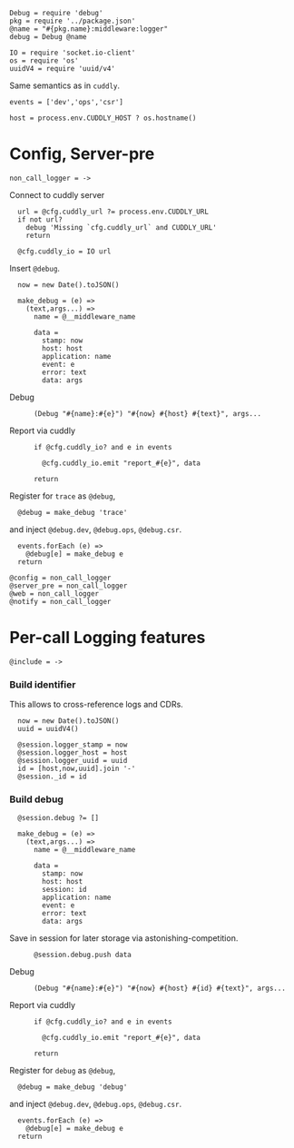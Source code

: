     Debug = require 'debug'
    pkg = require '../package.json'
    @name = "#{pkg.name}:middleware:logger"
    debug = Debug @name

    IO = require 'socket.io-client'
    os = require 'os'
    uuidV4 = require 'uuid/v4'

Same semantics as in `cuddly`.

    events = ['dev','ops','csr']

    host = process.env.CUDDLY_HOST ? os.hostname()

Config, Server-pre
==================

    non_call_logger = ->

Connect to cuddly server

      url = @cfg.cuddly_url ?= process.env.CUDDLY_URL
      if not url?
        debug 'Missing `cfg.cuddly_url` and CUDDLY_URL'
        return

      @cfg.cuddly_io = IO url

Insert `@debug`.

      now = new Date().toJSON()

      make_debug = (e) =>
        (text,args...) =>
          name = @__middleware_name

          data =
            stamp: now
            host: host
            application: name
            event: e
            error: text
            data: args

Debug

          (Debug "#{name}:#{e}") "#{now} #{host} #{text}", args...

Report via cuddly

          if @cfg.cuddly_io? and e in events

            @cfg.cuddly_io.emit "report_#{e}", data

          return

Register for `trace` as `@debug`,

      @debug = make_debug 'trace'

and inject `@debug.dev`, `@debug.ops`, `@debug.csr`.

      events.forEach (e) =>
        @debug[e] = make_debug e
      return

    @config = non_call_logger
    @server_pre = non_call_logger
    @web = non_call_logger
    @notify = non_call_logger

Per-call Logging features
=========================

    @include = ->

### Build identifier

This allows to cross-reference logs and CDRs.

      now = new Date().toJSON()
      uuid = uuidV4()

      @session.logger_stamp = now
      @session.logger_host = host
      @session.logger_uuid = uuid
      id = [host,now,uuid].join '-'
      @session._id = id

### Build debug

      @session.debug ?= []

      make_debug = (e) =>
        (text,args...) =>
          name = @__middleware_name

          data =
            stamp: now
            host: host
            session: id
            application: name
            event: e
            error: text
            data: args

Save in session for later storage via astonishing-competition.

          @session.debug.push data

Debug

          (Debug "#{name}:#{e}") "#{now} #{host} #{id} #{text}", args...

Report via cuddly

          if @cfg.cuddly_io? and e in events

            @cfg.cuddly_io.emit "report_#{e}", data

          return

Register for `debug` as `@debug`,

      @debug = make_debug 'debug'

and inject `@debug.dev`, `@debug.ops`, `@debug.csr`.

      events.forEach (e) =>
        @debug[e] = make_debug e
      return
